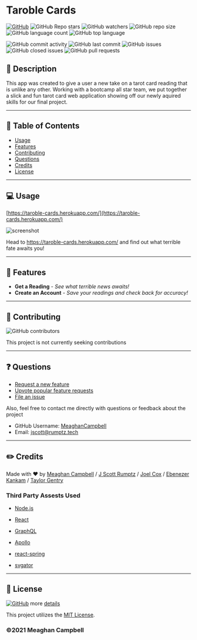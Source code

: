 # Taroble Cards
    
[![GitHub](https://img.shields.io/github/license/MeaghanCampbell/taroble-cards)](https://github.com/MeaghanCampbell/taroble-cards/blob/main/LICENSE/)
![GitHub Repo stars](https://img.shields.io/github/stars/MeaghanCampbell/taroble-cards?style=social)
![GitHub watchers](https://img.shields.io/github/watchers/MeaghanCampbell/taroble-cards?style=social)
![GitHub repo size](https://img.shields.io/github/repo-size/MeaghanCampbell/taroble-cards)
![GitHub language count](https://img.shields.io/github/languages/count/MeaghanCampbell/taroble-cards)
![GitHub top language](https://img.shields.io/github/languages/top/MeaghanCampbell/taroble-cards)

![GitHub commit activity](https://img.shields.io/github/commit-activity/m/MeaghanCampbell/taroble-cards)
![GitHub last commit](https://img.shields.io/github/last-commit/MeaghanCampbell/taroble-cards)
![GitHub issues](https://img.shields.io/github/issues-raw/MeaghanCampbell/taroble-cards)
![GitHub closed issues](https://img.shields.io/github/issues-closed-raw/MeaghanCampbell/taroble-cards)
![GitHub pull requests](https://img.shields.io/github/issues-pr-raw/MeaghanCampbell/taroble-cards)

## 💬 Description
This app was created to give a user a new take on a tarot card reading that is unlike any other. Working with a bootcamp all star team, we put together a slick and fun tarot card web application showing off our newly aquired skills for our final project.  

---
## 📓 Table of Contents


* [Usage](#usage)
* [Features](#features)
* [Contributing](#contributing)
* [Questions](#questions)
* [Credits](#credits)
* [License](#license)



---
## 💻 Usage 
[https://taroble-cards.herokuapp.com/](https://taroble-cards.herokuapp.com/)
    
![screenshot](https://rumptz.tech/static/media/taroble-cards.fddee15d.jpg)

Head to https://taroble-cards.herokuapp.com/ and find out what terrible fate awaits you!

---

## 🧠 Features
- **Get a Reading** - *See what terrible news awaits!*
- **Create an Account** - *Save your readings and check back for accuracy!*


---
## 📌 Contributing
![GitHub contributors](https://img.shields.io/github/contributors/MeaghanCampbell/taroble-cards)

This project is not currently seeking contributions

---
## ❓ Questions

- [Request a new feature](mailto:jscott@rumptz.tech?subject=Feature%20request%20for%20taroble-cards)
- [Upvote popular feature requests](https://github.com/MeaghanCampbell/taroble-cards/issues?q=is%3Aopen+is%3Aissue+label%3Afeature-request+sort%3Areactions-%2B1-desc)
- [File an issue](https://github.com/MeaghanCampbell/taroble-cards/issues/new/)

Also, feel free to contact me directly with questions or feedback about the project
- GitHub Username: [MeaghanCampbell](https://github.com/MeaghanCampbell)
- Email: [jscott@rumptz.tech](mailto:jscott@rumptz.tech?subject=Question%20about%20taroble-cards)



---
## ✏️ Credits
Made with ❤️ by [Meaghan Campbell](https://github.com/MeaghanCampbell/) / [J Scott Rumptz](https://github.com/jscottrumptz) / [Joel Cox](https://github.com/joelecox1) / [Ebenezer Kankam](https://github.com/kwabena95) / [Taylor Gentry](https://github.com/tpgent01)

### Third Party Assests Used
- [Node.js](https://nodejs.org/en/)
                    
- [React](https://reactjs.org/)
                    
- [GraphQL](https://graphql.org/)
                    
- [Apollo](https://www.apollographql.com/)
                    
- [react-spring](https://react-spring.io/)
                    
- [svgator](https://www.svgator.com/)
                    




---

## 🔐 License
[![GitHub](https://img.shields.io/github/license/MeaghanCampbell/taroble-cards)](https://github.com/MeaghanCampbell/taroble-cards/blob/main/LICENSE/) more [details](https://github.com/MeaghanCampbell/taroble-cards/blob/main/LICENSE/)

This project utilizes the [MIT License](https://github.com/MeaghanCampbell/taroble-cards/blob/main/LICENSE/).

### ©️2021 Meaghan Campbell

